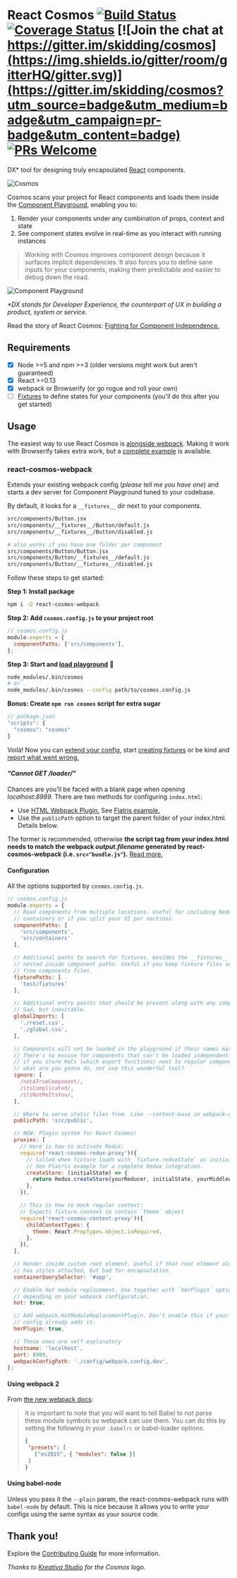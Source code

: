 # React Cosmos [![Build Status](https://travis-ci.org/react-cosmos/react-cosmos.svg?branch=master)](https://travis-ci.org/react-cosmos/react-cosmos) [![Coverage Status](https://coveralls.io/repos/react-cosmos/react-cosmos/badge.svg?branch=master)](https://coveralls.io/r/react-cosmos/react-cosmos?branch=master) [![Join the chat at https://gitter.im/skidding/cosmos](https://img.shields.io/gitter/room/gitterHQ/gitter.svg)](https://gitter.im/skidding/cosmos?utm_source=badge&utm_medium=badge&utm_campaign=pr-badge&utm_content=badge) [![PRs Welcome](https://img.shields.io/badge/PRs-welcome-brightgreen.svg)](CONTRIBUTING.md#how-to-contribute)

DX* tool for designing truly encapsulated
[React](http://facebook.github.io/react/) components.

![Cosmos](cosmos-150.png)

Cosmos scans your project for React components and loads them inside the [Component Playground](http://react-cosmos.github.io/react-cosmos/),
enabling you to:

1. Render your components under any combination of props, context and state
2. See component states evolve in real-time as you interact with running
instances

> Working with Cosmos improves component design because it
surfaces implicit dependencies. It also forces you to define sane inputs
for your components, making them predictable and easier to debug down the
road.

![Component Playground](intro.gif)

_\*DX stands for Developer Experience, the counterpart of UX in building a product, system or service._

Read the story of React Cosmos: [Fighting for Component Independence.](https://medium.com/@skidding/fighting-for-component-independence-2a762ee53272)

## Requirements

- [x] Node >=5 and npm >=3 (older versions might work but aren't guaranteed)
- [x] React >=0.13
- [x] webpack or Browserify (or go rogue and roll your own)
- [ ] [Fixtures](examples/flatris/src/components/__fixtures__) to define states for your components (you'll do this after you get started)

## Usage

The easiest way to use React Cosmos is [alongside webpack](examples/flatris/webpack). Making it work with Browserify takes extra work, but a [complete example](examples/flatris/browserify) is available.

### react-cosmos-webpack

Extends your existing webpack config (*please tell me you have one*) and starts a dev server for Component Playground tuned to your codebase.

By default, it looks for a `__fixtures__` dir next to your components.

```bash
src/components/Button.jsx
src/components/__fixtures__/Button/default.js
src/components/__fixtures__/Button/disabled.js

# also works if you have one folder per component
src/components/Button/Button.jsx
src/components/Button/__fixtures__/default.js
src/components/Button/__fixtures__/disabled.js
```

Follow these steps to get started:

**Step 1: Install package**

```bash
npm i -D react-cosmos-webpack
```

**Step 2: Add `cosmos.config.js` to your project root**

```js
// cosmos.config.js
module.exports = {
  componentPaths: ['src/components'],
};
```

**Step 3: Start and [load playground](http://localhost:8989)** 🎉

```bash
node_modules/.bin/cosmos
# or
node_modules/.bin/cosmos --config path/to/cosmos.config.js
```

**Bonus: Create `npm run cosmos` script for extra sugar**

```js
// package.json
"scripts": {
  "cosmos": "cosmos"
}
```

Voilà! Now you can [extend your config](#configuration), start [creating fixtures](docs/fixtures.md) or be kind and [report what went wrong.](https://github.com/react-cosmos/react-cosmos/issues)

#### *"Cannot GET /loader/"*

Chances are you'll be faced with a blank page when opening *localhost:8989*. There
are two methods for configuring `index.html`:

- Use [HTML Webpack Plugin.](https://github.com/ampedandwired/html-webpack-plugin) See [Flatris example.](https://github.com/react-cosmos/react-cosmos/blob/a33b53ad533ad340fd81335e9d047f90e63c1ff6/examples/flatris/webpack/webpack.config.js#L37-L39)
- Use the `publicPath` option to target the parent folder of your index.html. Details below.

The former is recommended, otherwise **the script tag from your index.html needs to match the webpack *output.filename* generated by react-cosmos-webpack (i.e. `src="bundle.js"`).** [Read more.](https://github.com/react-cosmos/react-cosmos/issues/225#issuecomment-261623836)

#### Configuration

All the options supported by `cosmos.config.js`.

```js
// cosmos.config.js
module.exports = {
  // Read components from multiple locations. Useful for including Redux
  // containers or if you split your UI per sections.
  componentPaths: [
    'src/components',
    'src/containers'
  ],

  // Additional paths to search for fixtures, besides the __fixtures__ folder
  // nested inside component paths. Useful if you keep fixture files separated
  // from components files.
  fixturePaths: [
    'test/fixtures'
  ],

  // Additional entry points that should be present along with any component.
  // Sad, but inevitable.
  globalImports: [
    './reset.css',
    './global.css',
  ],

  // Components will not be loaded in the playground if their names match these.
  // There's no excuse for components that can't be loaded independently, but
  // if you store HoCs (which export functions) next to regular components, well,
  // what are you gonna do, not use this wonderful tool?
  ignore: [
    /notATrueComponent/,
    /itsComplicated/,
    /itsNotMeItsYou/,
  ],

  // Where to serve static files from. Like --content-base in webpack-dev-server.
  publicPath: 'src/public',

  // NEW: Plugin system for React Cosmos!
  proxies: [
    // Here is how to activate Redux:
    require('react-cosmos-redux-proxy')({
      // Called when fixture loads with `fixture.reduxState` as initial state.
      // See Flatris example for a complete Redux integration.
      createStore: (initialState) => {
        return Redux.createStore(yourReducer, initialState, yourMiddleware);
      },
    }),

    // This is how to mock regular context:
    // Expects fixture.context to contain `theme` object
    require('react-cosmos-context-proxy')({
      childContextTypes: {
        theme: React.PropTypes.object.isRequired,
      },
    }),
  ],

  // Render inside custom root element. Useful if that root element already
  // has styles attached, but bad for encapsulation.
  containerQuerySelector: '#app',

  // Enable hot module replacement. Use together with `hmrPlugin` option
  // depending on your webpack configuration.
  hot: true,

  // Add webpack.HotModuleReplacementPlugin. Don't enable this if your webpack
  // config already adds it.
  hmrPlugin: true,

  // These ones are self explanatory
  hostname: 'localhost',
  port: 8989,
  webpackConfigPath: './config/webpack.config.dev',
};
```

#### Using webpack 2

From [the new webpack docs](https://webpack.js.org/guides/migrating/#mixing-es2015-with-amd-and-commonjs):


> It is important to note that you will want to tell Babel to not parse these module symbols so webpack can use them. You can do this by setting the following in your `.babelrc` or babel-loader options.
>
> ```json
> {
>  "presets": [
>    ["es2015", { "modules": false }]
>  ]
> }
> ```

#### Using babel-node

Unless you pass it the `--plain` param, the react-cosmos-webpack runs with `babel-node` by default. This is nice because it allows you to write your configs using the same syntax as your source code.

## Thank you!

Explore the [Contributing Guide](CONTRIBUTING.md) for more information.

*Thanks to [Kreativa Studio](http://www.kreativa-studio.com/) for the Cosmos logo.*
